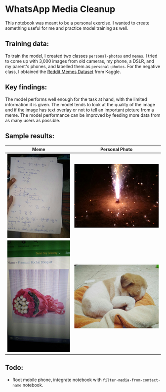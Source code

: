 # WhatsApp Media Cleanup

This notebook was meant to be a personal exercise. I wanted to create something useful for me and practice model training as well.

## Training data:
To train the model, I created two classes `personal-photos` and `memes`. I tried to come up with 3,000 images from old cameras, my phone, a DSLR, and my parent's phones, and labelled them as `personal-photos`. For the negative class, I obtained the [Reddit Memes Dataset](https://www.kaggle.com/sayangoswami/reddit-memes-dataset/data) from Kaggle. 

## Key findings:
The model performs well enough for the task at hand, with the limited information it is given. The model tends to look at the quality of the image and if the image has text overlay or not to tell an important picture from a meme. The model performance can be improved by feeding more data from as many users as possible.

## Sample results:

Meme             |  Personal Photo
:-------------------------:|:-------------------------:
![meme](results/meme1.jpg)  |  ![personal-photo](results/personal1.jpg)
![meme](results/meme2.jpg)  |  ![personal-photo](results/personal2.jpg)

## Todo:
* Root mobile phone, integrate notebook with `filter-media-from-contact-name` notebook.
